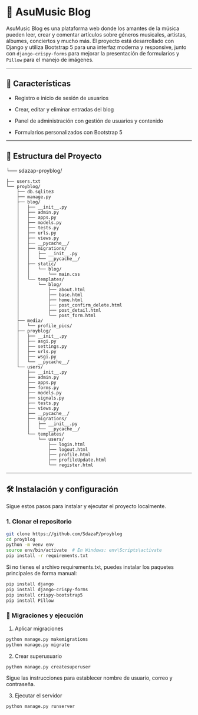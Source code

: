 # 🎵 AsuMusic Blog

AsuMusic Blog es una plataforma web donde los amantes de la música pueden leer, crear y comentar artículos sobre géneros musicales, artistas, álbumes, conciertos y mucho más. El proyecto está desarrollado con Django y utiliza Bootstrap 5 para una interfaz moderna y responsive, junto con `django-crispy-forms` para mejorar la presentación de formularios y `Pillow` para el manejo de imágenes.

---

## 🚀 Características

- Registro e inicio de sesión de usuarios
- Crear, editar y eliminar entradas del blog

- Panel de administración con gestión de usuarios y contenido
- Formularios personalizados con Bootstrap 5

---

## 📁 Estructura del Proyecto


└── sdazap-proyblog/

    ├── users.txt
    └── proyblog/
        ├── db.sqlite3
        ├── manage.py
        ├── blog/
        │   ├── __init__.py
        │   ├── admin.py
        │   ├── apps.py
        │   ├── models.py
        │   ├── tests.py
        │   ├── urls.py
        │   ├── views.py
        │   ├── __pycache__/
        │   ├── migrations/
        │   │   ├── __init__.py
        │   │   └── __pycache__/
        │   ├── static/
        │   │   └── blog/
        │   │       └── main.css
        │   └── templates/
        │       └── blog/
        │           ├── about.html
        │           ├── base.html
        │           ├── home.html
        │           ├── post_confirm_delete.html
        │           ├── post_detail.html
        │           └── post_form.html
        ├── media/
        │   └── profile_pics/
        ├── proyblog/
        │   ├── __init__.py
        │   ├── asgi.py
        │   ├── settings.py
        │   ├── urls.py
        │   ├── wsgi.py
        │   └── __pycache__/
        └── users/
            ├── __init__.py
            ├── admin.py
            ├── apps.py
            ├── forms.py
            ├── models.py
            ├── signals.py
            ├── tests.py
            ├── views.py
            ├── __pycache__/
            ├── migrations/
            │   ├── __init__.py
            │   └── __pycache__/
            └── templates/
                └── users/
                    ├── login.html
                    ├── logout.html
                    ├── profile.html
                    ├── profileUpdate.html
                    └── register.html


---

## 🛠️ Instalación y configuración

Sigue estos pasos para instalar y ejecutar el proyecto localmente.

### 1. Clonar el repositorio

```bash
git clone https://github.com/SdazaP/proyblog
cd proyblog
python -m venv env
source env/bin/activate  # En Windows: env\Scripts\activate
pip install -r requirements.txt
```
Si no tienes el archivo requirements.txt, puedes instalar los paquetes principales de forma manual:
```bash
pip install django
pip install django-crispy-forms
pip install crispy-bootstrap5
pip install Pillow
```
### 🔄 Migraciones y ejecución
1. Aplicar migraciones
```bash
python manage.py makemigrations
python manage.py migrate
```
2. Crear superusuario
```bash
python manage.py createsuperuser
```
Sigue las instrucciones para establecer nombre de usuario, correo y contraseña.

3. Ejecutar el servidor
```bash
python manage.py runserver
